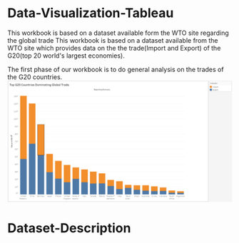 # Data-Visualization-Tableau
This workbook is based on a dataset available form the WTO site regarding the global trade
This workbook is based on a dataset available from the WTO site which provides data on the the trade(Import and Export) of the G20(top 20 world's largest economies).

The first phase of our workbook is to do general analysis on the trades of the G20 countries.
![](/images/G20_global_trade.PNG)

# Dataset-Description
